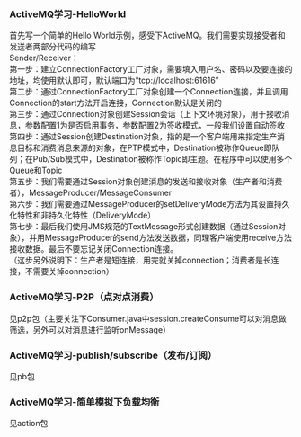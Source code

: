 ### ActiveMQ学习-HelloWorld
首先写一个简单的Hello World示例，感受下ActiveMQ。我们需要实现接受者和发送者两部分代码的编写  
Sender/Receiver：  
第一步：建立ConnectionFactory工厂对象，需要填入用户名、密码以及要连接的地址，均使用默认即可，默认端口为“tcp://localhost:61616”  
第二步：通过ConnectionFactory工厂对象创建一个Connection连接，并且调用Connection的start方法开启连接，Connection默认是关闭的  
第三步：通过Connection对象创建Session会话（上下文环境对象），用于接收消息，参数配置1为是否启用事务，参数配置2为签收模式，一般我们设置自动签收  
第四步：通过Session创建Destination对象，指的是一个客户端用来指定生产消息目标和消费消息来源的对象，在PTP模式中，Destination被称作Queue即队列；在Pub/Sub模式中，Destination被称作Topic即主题。在程序中可以使用多个Queue和Topic  
第五步：我们需要通过Session对象创建消息的发送和接收对象（生产者和消费者），MessageProducer/MessageConsumer  
第六步：我们需要通过MessageProducer的setDeliveryMode方法为其设置持久化特性和非持久化特性（DeliveryMode）  
第七步：最后我们使用JMS规范的TextMessage形式创建数据（通过Session对象），并用MessageProducer的send方法发送数据，同理客户端使用receive方法接收数据。最后不要忘记关闭Connection连接。  
（这步另外说明下：生产者是短连接，用完就关掉connection；消费者是长连接，不需要关掉connection）

### ActiveMQ学习-P2P（点对点消费）
见p2p包（主要关注下Consumer.java中session.createConsume可以对消息做筛选，另外可以对消息进行监听onMessage）

### ActiveMQ学习-publish/subscribe（发布/订阅）
见pb包

### ActiveMQ学习-简单模拟下负载均衡
见action包
